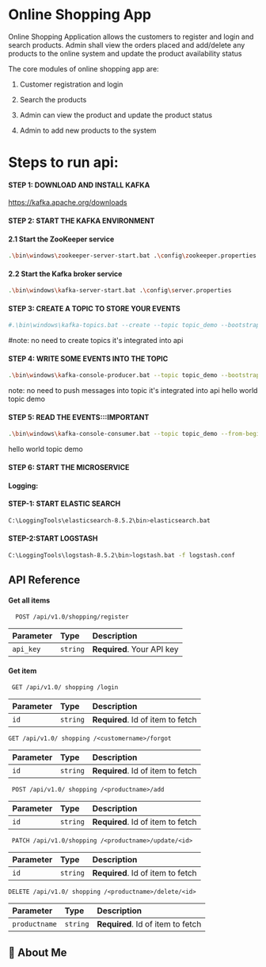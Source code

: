 
# Online Shopping App

Online Shopping Application allows the customers to register and login and search products. Admin shall view the orders placed and add/delete any products to the online system and update the product availability status

The core modules of online shopping app are:

1. Customer registration and login

2. Search the products

3. Admin can view the product and update the product status

4. Admin to add new products to the system


# Steps to run api:



#### STEP 1: DOWNLOAD AND INSTALL KAFKA
https://kafka.apache.org/downloads

#### STEP 2: START THE KAFKA ENVIRONMENT
#### 2.1 Start the ZooKeeper service
```bash
.\bin\windows\zookeeper-server-start.bat .\config\zookeeper.properties
```

#### 2.2 Start the Kafka broker service
```bash
.\bin\windows\kafka-server-start.bat .\config\server.properties
```

#### STEP 3: CREATE A TOPIC TO STORE YOUR EVENTS
```bash
#.\bin\windows\kafka-topics.bat --create --topic topic_demo --bootstrap-server localhost:9092
```
#note: no need to create topics it's integrated into api

#### STEP 4: WRITE SOME EVENTS INTO THE TOPIC
```bash
.\bin\windows\kafka-console-producer.bat --topic topic_demo --bootstrap-server localhost:9092
```
note: no need to push messages into topic it's integrated into api
hello world
topic demo

#### STEP 5:  READ THE EVENTS:::IMPORTANT
```bash
.\bin\windows\kafka-console-consumer.bat --topic topic_demo --from-beginning --bootstrap-server localhost:9092
```
hello world
topic demo

#### STEP 6: START THE MICROSERVICE

#### Logging:
#### STEP-1: START ELASTIC SEARCH
```bash
C:\LoggingTools\elasticsearch-8.5.2\bin>elasticsearch.bat
```

#### STEP-2:START LOGSTASH
```bash
C:\LoggingTools\logstash-8.5.2\bin>logstash.bat -f logstash.conf
```


## API Reference

#### Get all items

```http
  POST /api/v1.0/shopping/register
```

| Parameter | Type     | Description                |
| :-------- | :------- | :------------------------- |
| `api_key` | `string` | **Required**. Your API key |

#### Get item

```http
 GET /api/v1.0/ shopping /login
```

| Parameter | Type     | Description                       |
| :-------- | :------- | :-------------------------------- |
| `id`      | `string` | **Required**. Id of item to fetch |

```http
GET /api/v1.0/ shopping /<customername>/forgot
```

| Parameter | Type     | Description                       |
| :-------- | :------- | :-------------------------------- |
| `id`      | `string` | **Required**. Id of item to fetch |


```http
 POST /api/v1.0/ shopping /<productname>/add
```

| Parameter | Type     | Description                       |
| :-------- | :------- | :-------------------------------- |
| `id`      | `string` | **Required**. Id of item to fetch |

```http
 PATCH /api/v1.0/shopping /<productname>/update/<id>
```

| Parameter | Type     | Description                       |
| :-------- | :------- | :-------------------------------- |
| `id`      | `string` | **Required**. Id of item to fetch |

```http
DELETE /api/v1.0/ shopping /<productname>/delete/<id>
```

| Parameter | Type     | Description                       |
| :-------- | :------- | :-------------------------------- |
| `productname`      | `string` | **Required**. Id of item to fetch |




## 🚀 About Me


